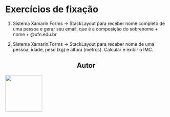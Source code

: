 # Exercícios de fixação

1) Sistema Xamarin.Forms -> StackLayout para receber nome completo de uma pessoa e gerar seu
email, que é a composição do sobrenome + nome + @ufn.edu.br

2) Sistema Xamarin.Forms -> StackLayout para receber nome de uma pessoa, idade, peso (kg)
e altura (metros). Calcular e exibir o IMC.
<h2 align="center">Autor</h2>
<a href="https://github.com/IsaquePemasi/"><img src="https://avatars.githubusercontent.com/u/76749511?v=4" width=115></a>
